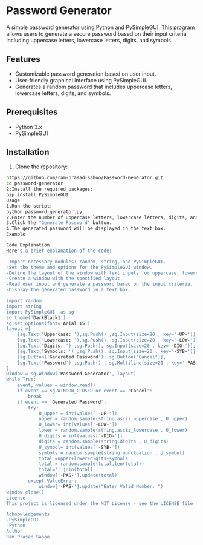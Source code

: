 # Password Generator

A simple password generator using Python and PySimpleGUI. This program allows users to generate a secure password based on their input criteria including uppercase letters, lowercase letters, digits, and symbols.

## Features

- Customizable password generation based on user input.
- User-friendly graphical interface using PySimpleGUI.
- Generates a random password that includes uppercase letters, lowercase letters, digits, and symbols.

## Prerequisites

- Python 3.x
- PySimpleGUI

## Installation

1. Clone the repository:

```bash
https://github.com/ram-prasad-sahoo/Password-Generator.git
cd password-generator
2:Install the required packages:
pip install PySimpleGUI
Usage
1.Run the script:
python password_generator.py
2.Enter the number of uppercase letters, lowercase letters, digits, and symbols you want in your password.
3.Click the "Generate Password" button.
4.The generated password will be displayed in the text box.
Example

Code Explanation
Here's a brief explanation of the code:

-Import necessary modules: random, string, and PySimpleGUI.
-Set the theme and options for the PySimpleGUI window.
-Define the layout of the window with text inputs for uppercase, lowercase, digits, and symbols.
-Create a window with the specified layout.
-Read user input and generate a password based on the input criteria.
-Display the generated password in a text box.

import random
import string
import PySimpleGUI  as sg
sg.theme('DarkBlack1')
sg.set_options(font='Arial 15')
layout =[
    [sg.Text('Uppercase: '),sg.Push() ,sg.Input(size=20 , key='-UP-')],
    [sg.Text('Lowercase: '),sg.Push(), sg.Input(size=20 , key='-LOW-')],
    [sg.Text('Digits: ') ,sg.Push(), sg.Input(size=20 , key='-DIG-')],
    [sg.Text('Symbols: ') ,sg.Push(), sg.Input(size=20 , key='-SYB-')],
    [sg.Button('Generated Password'), sg.Button("Cancel")],
    [sg.Text('Password') ,sg.Push() , sg.Multiline(size=20 , key='-PAS-' ,no_scrollbar=True,disabled=True)]
]
window = sg.Window('Password Generator', layout)
while True:
    event, values = window.read()
    if event == sg.WINDOW_CLOSED or event == 'Cancel':
        break
    if event == 'Generated Password':
        try:
            U_upper = int(values['-UP-'])
            upper = random.sample(string.ascii_uppercase , U_upper)
            U_lower= int(values['-LOW-'])
            lower = random.sample(string.ascii_lowercase , U_lower)
            U_digits = int(values['-DIG-'])
            digits = random.sample(string.digits , U_digits)
            U_symbol= int(values['-SYB-'])
            symbols = random.sample(string.punctuation , U_symbol)
            total =upper+lower+digits+symbols
            total = random.sample(total,len(total))
            total=''.join(total)
            window['-PAS-'].update(total)
        except ValueError:
            window['-PAS-'].update("Enter Valid Number. ")
window.close()
License
This project is licensed under the MIT License - see the LICENSE file for details.

Acknowledgements
-PySimpleGUI
-Python
Author
Ram Prasad Sahoo

